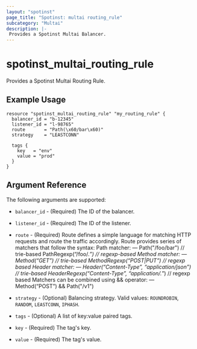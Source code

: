 ```yaml
---
layout: "spotinst"
page_title: "Spotinst: multai routing_rule"
subcategory: "Multai"
description: |-
 Provides a Spotinst Multai Balancer.
---
```


# spotinst\_multai\_routing\_rule

Provides a Spotinst Multai Routing Rule.

## Example Usage

```hcl
resource "spotinst_multai_routing_rule" "my_routing_rule" {
  balancer_id = "b-12345"
  listener_id = "l-98765"
  route       = "Path(\x60/bar\x60)"
  strategy    = "LEASTCONN"

  tags {
    key   = "env"
    value = "prod"
  }
}
```

## Argument Reference

The following arguments are supported:

* `balancer_id` - (Required) The ID of the balancer.
* `listener_id` - (Required) The ID of the listener.
* `route` - (Required) Route defines a simple language for matching HTTP requests and route the traffic accordingly. Route provides series of matchers that follow the syntax: Path matcher: — Path("/foo/bar") // trie-based PathRegexp(“/foo/.*”) // regexp-based Method matcher: — Method(“GET”) // trie-based MethodRegexp(“POST|PUT”) // regexp based Header matcher: — Header(“Content-Type”, “application/json”) // trie-based HeaderRegexp(“Content-Type”, “application/.*”) // regexp based Matchers can be combined using && operator: — Method(“POST”) && Path("/v1")
* `strategy` - (Optional) Balancing strategy. Valid values: `ROUNDROBIN`, `RANDOM`, `LEASTCONN`, `IPHASH`.

* `tags` - (Optional) A list of key:value paired tags.
* `key` - (Required) The tag's key.
* `value` - (Required) The tag's value.
